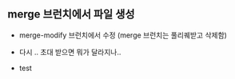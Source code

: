 ## merge 브런치에서 파일 생성

- merge-modify 브런치에서 수정 (merge 브런치는 풀리퀘받고 삭제함)
- 다시 .. 초대 받으면 뭐가 달라지나..

- test
